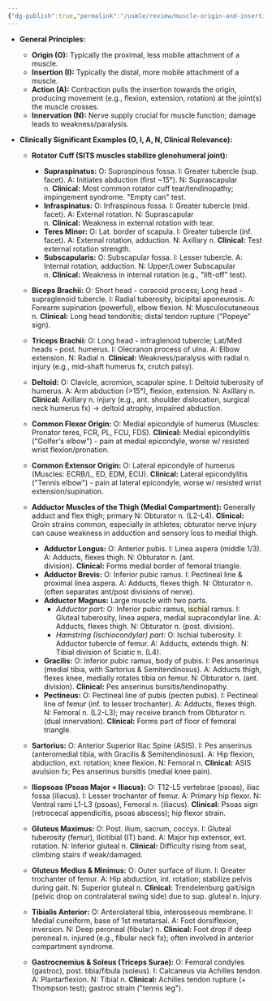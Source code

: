 ```yaml
---
{"dg-publish":true,"permalink":"/usmle/review/muscle-origin-and-insertion/"}
---
```


- **General Principles:**
    
    - **Origin (O):** Typically the proximal, less mobile attachment of a muscle.
    - **Insertion (I):** Typically the distal, more mobile attachment of a muscle.
    - **Action (A):** Contraction pulls the insertion towards the origin, producing movement (e.g., flexion, extension, rotation) at the joint(s) the muscle crosses.
    - **Innervation (N):** Nerve supply crucial for muscle function; damage leads to weakness/paralysis.
- **Clinically Significant Examples (O, I, A, N, Clinical Relevance):**
    
    - **Rotator Cuff (SITS muscles stabilize glenohumeral joint):**
        
        - **Supraspinatus:** O: Supraspinous fossa. I: Greater tubercle (sup. facet). A: Initiates abduction (first ~15°). N: Suprascapular n. **Clinical:** Most common rotator cuff tear/tendinopathy; impingement syndrome. "Empty can" test.
        - **Infraspinatus:** O: Infraspinous fossa. I: Greater tubercle (mid. facet). A: External rotation. N: Suprascapular n. **Clinical:** Weakness in external rotation with tear.
        - **Teres Minor:** O: Lat. border of scapula. I: Greater tubercle (inf. facet). A: External rotation, adduction. N: Axillary n. **Clinical:** Test external rotation strength.
        - **Subscapularis:** O: Subscapular fossa. I: Lesser tubercle. A: Internal rotation, adduction. N: Upper/Lower Subscapular n. **Clinical:** Weakness in internal rotation (e.g., "lift-off" test).
    - **Biceps Brachii:** O: Short head - coracoid process; Long head - supraglenoid tubercle. I: Radial tuberosity, bicipital aponeurosis. A: Forearm supination (powerful), elbow flexion. N: Musculocutaneous n. **Clinical:** Long head tendonitis; distal tendon rupture ("Popeye" sign).
        
    - **Triceps Brachii:** O: Long head - infraglenoid tubercle; Lat/Med heads - post. humerus. I: Olecranon process of ulna. A: Elbow extension. N: Radial n. **Clinical:** Weakness/paralysis with radial n. injury (e.g., mid-shaft humerus fx, crutch palsy).
        
    - **Deltoid:** O: Clavicle, acromion, scapular spine. I: Deltoid tuberosity of humerus. A: Arm abduction (>15°), flexion, extension. N: Axillary n. **Clinical:** Axillary n. injury (e.g., ant. shoulder dislocation, surgical neck humerus fx) -> deltoid atrophy, impaired abduction.
        
    - **Common Flexor Origin:** O: Medial epicondyle of humerus (Muscles: Pronator teres, FCR, PL, FCU, FDS). **Clinical:** Medial epicondylitis ("Golfer's elbow") - pain at medial epicondyle, worse w/ resisted wrist flexion/pronation.
        
    - **Common Extensor Origin:** O: Lateral epicondyle of humerus (Muscles: ECRB/L, ED, EDM, ECU). **Clinical:** Lateral epicondylitis ("Tennis elbow") - pain at lateral epicondyle, worse w/ resisted wrist extension/supination.
	- **Adductor Muscles of the Thigh (Medial Compartment):** Generally adduct and flex thigh; primary N: Obturator n. (L2-L4). **Clinical:** Groin strains common, especially in athletes; obturator nerve injury can cause weakness in adduction and sensory loss to medial thigh.
		- **Adductor Longus:** O: Anterior pubis. I: Linea aspera (middle 1/3). A: Adducts, flexes thigh. N: Obturator n. (ant. division). **Clinical:** Forms medial border of femoral triangle.
		- **Adductor Brevis:** O: Inferior pubic ramus. I: Pectineal line & proximal linea aspera. A: Adducts, flexes thigh. N: Obturator n. (often separates ant/post divisions of nerve).
		- **Adductor Magnus:** Large muscle with two parts.
			- _Adductor part:_ O: Inferior pubic ramus, <span style="background:rgba(240, 200, 0, 0.2)">ischial</span> ramus. I: Gluteal tuberosity, linea aspera, medial supracondylar line. A: Adducts, flexes thigh. N: Obturator n. (post. division).
			- _Hamstring (Ischiocondylar) part:_ O: Ischial tuberosity. I: Adductor tubercle of femur. A: Adducts, extends thigh. N: Tibial division of Sciatic n. (L4).
		- **Gracilis:** O: Inferior pubic ramus, body of pubis. I: Pes anserinus (medial tibia, with Sartorius & Semitendinosus). A: Adducts thigh, flexes knee, medially rotates tibia on femur. N: Obturator n. (ant. division). **Clinical:** Pes anserinus bursitis/tendinopathy.
		- **Pectineus:** O: Pectineal line of pubis (pecten pubis). I: Pectineal line of femur (inf. to lesser trochanter). A: Adducts, flexes thigh. N: Femoral n. (L2-L3); may receive branch from Obturator n. (dual innervation). **Clinical:** Forms part of floor of femoral triangle.

	- **Sartorius:** O: Anterior Superior Iliac Spine (ASIS). I: Pes anserinus (anteromedial tibia, with Gracilis & Semitendinosus). A: Hip flexion, abduction, ext. rotation; knee flexion. N: Femoral n. **Clinical:** ASIS avulsion fx; Pes anserinus bursitis (medial knee pain).
		
	- **Iliopsoas (Psoas Major + Iliacus):** O: T12-L5 vertebrae (psoas), iliac fossa (iliacus). I: Lesser trochanter of femur. A: Primary hip flexor. N: Ventral rami L1-L3 (psoas), Femoral n. (iliacus). **Clinical:** Psoas sign (retrocecal appendicitis, psoas abscess); hip flexor strain.
		
	- **Gluteus Maximus:** O: Post. ilium, sacrum, coccyx. I: Gluteal tuberosity (femur), Iliotibial (IT) band. A: Major hip extensor, ext. rotation. N: Inferior gluteal n. **Clinical:** Difficulty rising from seat, climbing stairs if weak/damaged.
		
	- **Gluteus Medius & Minimus:** O: Outer surface of ilium. I: Greater trochanter of femur. A: Hip abduction, int. rotation; stabilize pelvis during gait. N: Superior gluteal n. **Clinical:** Trendelenburg gait/sign (pelvic drop on contralateral swing side) due to sup. gluteal n. injury.
		
	- **Tibialis Anterior:** O: Anterolateral tibia, interosseous membrane. I: Medial cuneiform, base of 1st metatarsal. A: Foot dorsiflexion, inversion. N: Deep peroneal (fibular) n. **Clinical:** Foot drop if deep peroneal n. injured (e.g., fibular neck fx); often involved in anterior compartment syndrome.
		
	- **Gastrocnemius & Soleus (Triceps Surae):** O: Femoral condyles (gastroc), post. tibia/fibula (soleus). I: Calcaneus via Achilles tendon. A: Plantarflexion. N: Tibial n. **Clinical:** Achilles tendon rupture (+ Thompson test); gastroc strain ("tennis leg").

